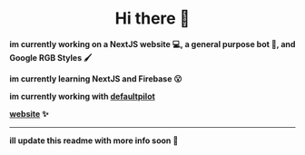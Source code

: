 <div align="center">
  <h1>Hi there 👋</h1>
</div>
<div>
  <p><strong>im currently working on a NextJS website 💻, a general purpose bot 🤖, and Google RGB Styles 🖌️</strong></p>
  <p><strong>im currently learning NextJS and Firebase 😮</strong></p>
  <p><strong>im currently working with <a href="https://defaultpilot.github.io" target="_blank">defaultpilot</a></strong></p>
  <strong><a href="https://byte1001.dev" target="_blank">website</a><label> ✨</label><br></strong>
  <hr>
  <p><strong>ill update this readme with more info soon 📜</strong></p>
</div>
